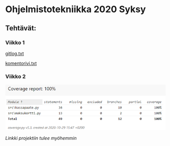 # Ohjelmistotekniikka 2020 Syksy

## Tehtävät:

### Viikko 1

[gitlog.txt](viikko1/gitlog.txt)

[komentorivi.txt](viikko1/komentorivi.txt)

### Viikko 2

![Coverage report](viikko2/coverage_report.png)

_Linkki projektiin tulee myöhemmin_
